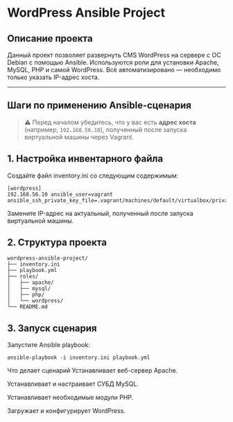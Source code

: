 # WordPress Ansible Project

## Описание проекта

Данный проект позволяет развернуть CMS WordPress на сервере с ОС Debian с помощью Ansible. Используются роли для установки Apache, MySQL, PHP и самой WordPress. Всё автоматизировано — необходимо только указать IP-адрес хоста.

---

## Шаги по применению Ansible-сценария

> ⚠️ Перед началом убедитесь, что у вас есть **адрес хоста** (например, `192.168.56.10`), полученный после запуска виртуальной машины через Vagrant.

## 1. Настройка инвентарного файла
Создайте файл inventory.ini со следующим содержимым:

```
[wordpress]
192.168.56.10 ansible_user=vagrant ansible_ssh_private_key_file=.vagrant/machines/default/virtualbox/private_key
```
Замените IP-адрес на актуальный, полученный после запуска виртуальной машины.

## 2. Структура проекта
```
wordpress-ansible-project/
├── inventory.ini
├── playbook.yml
├── roles/
│   ├── apache/
│   ├── mysql/
│   ├── php/
│   └── wordpress/
└── README.md
```
## 3. Запуск сценария
   
Запустите Ansible playbook:

```
ansible-playbook -i inventory.ini playbook.yml
```
Что делает сценарий
Устанавливает веб-сервер Apache.

Устанавливает и настраивает СУБД MySQL.

Устанавливает необходимые модули PHP.

Загружает и конфигурирует WordPress.
